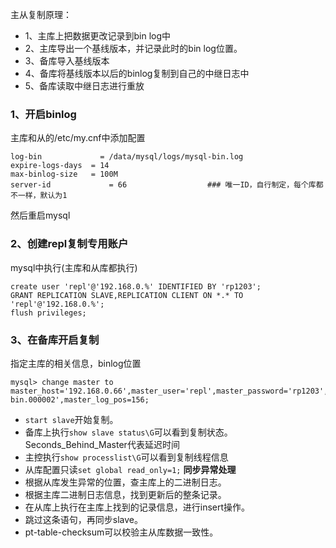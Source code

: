 主从复制原理：
- 1、主库上把数据更改记录到bin log中
- 2、主库导出一个基线版本，并记录此时的bin log位置。
- 3、备库导入基线版本
- 4、备库将基线版本以后的binlog复制到自己的中继日志中
- 5、备库读取中继日志进行重放

### 1、开启binlog
主库和从的/etc/my.cnf中添加配置
```
log-bin   		    = /data/mysql/logs/mysql-bin.log
expire-logs-days  = 14
max-binlog-size   = 100M
server-id		      = 66				    ### 唯一ID，自行制定，每个库都不一样，默认为1
```
然后重启mysql

### 2、创建repl复制专用账户
mysql中执行(主库和从库都执行)
```
create user 'repl'@'192.168.0.%' IDENTIFIED BY 'rp1203';
GRANT REPLICATION SLAVE,REPLICATION CLIENT ON *.* TO 'repl'@'192.168.0.%';
flush privileges;
```

### 3、在备库开启复制
指定主库的相关信息，binlog位置
```
mysql> change master to master_host='192.168.0.66',master_user='repl',master_password='rp1203',master_log_file='mysql-bin.000002',master_log_pos=156;
```
- `start slave`开始复制。
- 备库上执行`show slave status\G`可以看到复制状态。Seconds_Behind_Master代表延迟时间
- 主控执行`show processlist\G`可以看到复制线程信息
- 从库配置只读`set global read_only=1;`
**同步异常处理**
- 根据从库发生异常的位置，查主库上的二进制日志。
- 根据主库二进制日志信息，找到更新后的整条记录。
- 在从库上执行在主库上找到的记录信息，进行insert操作。
- 跳过这条语句，再同步slave。
- pt-table-checksum可以校验主从库数据一致性。
